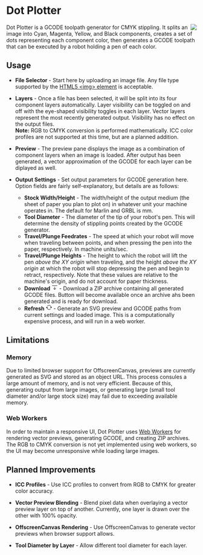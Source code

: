 
# Dot Plotter

<img src="https://masonwray.github.io/Dot-Plotter/logo192.png" align="right">

Dot Plotter is a GCODE toolpath generator for CMYK stippling. It splits an image into Cyan, Magenta, Yellow, and Black components, creates a set of dots representing each component color, then generates a GCODE toolpath that can be executed by a robot holding a pen of each color.

## Usage
-  **File Selector** - Start here by uploading an image file. Any file type supported by the [HTML5 \<img> element](https://developer.mozilla.org/en-US/docs/Web/HTML/Element/img) is acceptable.

-  **Layers** - Once a file has been selected, it will be split into its four component layers automatically. Layer visibility can be toggled on and off with the eye-shaped visibility toggles in each layer. Vector layers represent the most recently generated output. Visibility has no effect on the output files.  
**Note:** RGB to CMYK conversion is performed mathematically. ICC color profiles are not supported at this time, but are a planned addition.
  
-  **Preview** - The preview pane displays the image as a combination of component layers when an image is loaded. After output has been generated, a vector approximation of the GCODE for each layer can be diplayed as well. 
  
-  **Output Settings** - Set output parameters for GCODE generation here. Option fields are fairly self-explanatory, but details are as follows: 
  
   -  **Stock Width/Height** - The width/height of the output medium (the sheet of paper you plan to plot on) in whatever unit your machine operates in. The default for Marlin and GRBL is mm.
   -  **Tool Diameter** - The diameter of the tip of your robot's pen. This will determine the density of stippling points created by the GCODE generator.
   -  **Travel/Plunge Feedrates** - The speed at which your robot will move when traveling between points, and when pressing the pen into the paper, respectively. In machine units/sec.
   -  **Travel/Plunge Heights** - The height to which the robot will lift the pen *above the XY origin* when traveling, and the height *above the XY origin* at which the robot will stop depressing the pen and begin to retract, respectively. Note that these values are relative to the machine's origin, and do not account for paper thickness.
   -  **Download**  <svg xmlns="http://www.w3.org/2000/svg" width="1rem" height="1rem" fill="currentColor" className="bi bi-arrow-bar-down" viewBox="0 0 16 16"><path fillRule="evenodd" d="M1 3.5a.5.5 0 0 1 .5-.5h13a.5.5 0 0 1 0 1h-13a.5.5 0 0 1-.5-.5zM8 6a.5.5 0 0 1 .5.5v5.793l2.146-2.147a.5.5 0 0 1 .708.708l-3 3a.5.5 0 0 1-.708 0l-3-3a.5.5 0 0 1 .708-.708L7.5 12.293V6.5A.5.5 0 0 1 8 6z" /></svg> - Download a ZIP archive containing all generated GCODE files. Button will become available once an archive ahs been generated and is ready for download.
   -  **Refresh** <svg xmlns="http://www.w3.org/2000/svg" width="1rem" height="1rem" fill="currentColor" className="bi bi-arrow-repeat" viewBox="0 0 16 16"><path d="M11.534 7h3.932a.25.25 0 0 1 .192.41l-1.966 2.36a.25.25 0 0 1-.384 0l-1.966-2.36a.25.25 0 0 1 .192-.41zm-11 2h3.932a.25.25 0 0 0 .192-.41L2.692 6.23a.25.25 0 0 0-.384 0L.342 8.59A.25.25 0 0 0 .534 9z" /><path fillRule="evenodd" d="M8 3c-1.552 0-2.94.707-3.857 1.818a.5.5 0 1 1-.771-.636A6.002 6.002 0 0 1 13.917 7H12.9A5.002 5.002 0 0 0 8 3zM3.1 9a5.002 5.002 0 0 0 8.757 2.182.5.5 0 1 1 .771.636A6.002 6.002 0 0 1 2.083 9H3.1z" /></svg> - Generate an SVG preview and GCODE paths from current settings and loaded image. This is a computationally expensive process, and will run in a web worker.

## Limitations

### Memory
Due to limited browser support for OffscreenCanvas, previews are currently generated as SVG and stored as an object URL. This process consules a large amount of memory, and is not very efficient. Because of this, generating output from large images, or generating large (small tool diameter and/or large stock size) may fail due to exceeding available memory.

### Web Workers
In order to maintain a responsive UI, Dot Plotter uses [Web Workers](https://developer.mozilla.org/en-US/docs/Web/API/Web_Workers_API) for rendering vector previews, generating GCODE, and creating ZIP archives. The RGB to CMYK conversion is not yet implemented using web workers, so the UI may become unresponsive while loading large images.

## Planned Improvements
- **ICC Profiles** - Use ICC profiles to convert from RGB to CMYK for greater color accuracy.

- **Vector Preview Blending** - Blend pixel data when overlaying a vector preview layer on top of another. Currently, one layer is drawn over the other with 100% opacity.

- **OffscreenCanvas Rendering** - Use OffscreenCanvas to generate vector previews when browser support allows.

- **Tool Diameter by Layer** - Allow different tool diameter for each layer.